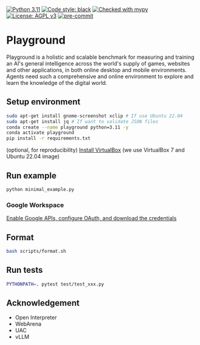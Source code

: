 [![Python 3.11](https://img.shields.io/badge/python-3.11-blue.svg)](https://www.python.org/downloads/release/python-3117/)
<a href="https://github.com/psf/black"><img alt="Code style: black" src="https://img.shields.io/badge/code%20style-black-000000.svg"></a>
<a href="https://mypy-lang.org/"><img src="https://www.mypy-lang.org/static/mypy_badge.svg" alt="Checked with mypy"></a>
[![License: AGPL v3](https://img.shields.io/badge/License-AGPL%20v3-blue.svg)](https://www.gnu.org/licenses/agpl-3.0)
<a href="https://pre-commit.com/"><img src="https://img.shields.io/badge/pre--commit-enabled-brightgreen?logo=pre-commit&logoColor=white" alt="pre-commit"></a>

# Playground

Playground is a holistic and scalable benchmark for measuring and training an AI's general intelligence across the world's supply of games, websites and other applications, in both online desktop and mobile environments. Agents need such a comprehensive and online environment to explore and learn the knowledge of the digital world.

## Setup environment

```bash
sudo apt-get install gnome-screenshot xclip # If use Ubuntu 22.04
sudo apt-get install jq # If want to validate JSON files
conda create --name playground python=3.11 -y
conda activate playground
pip install -r requirements.txt
```

(optional, for reproducibility) [Install VirtualBox](https://ubuntu.com/tutorials/how-to-run-ubuntu-desktop-on-a-virtual-machine-using-virtualbox#1-overview) (we use VirtualBox 7 and Ubuntu 22.04 image)

## Run example

```bash
python minimal_example.py
```

### Google Workspace

[Enable Google APIs, configure OAuth, and download the credentials](https://developers.google.com/docs/api/quickstart/python#set_up_your_environment)

## Format

```bash
bash scripts/format.sh
```

## Run tests

```bash
PYTHONPATH=. pytest test/test_xxx.py
```

## Acknowledgement

- Open Interpreter
- WebArena
- UAC
- vLLM
